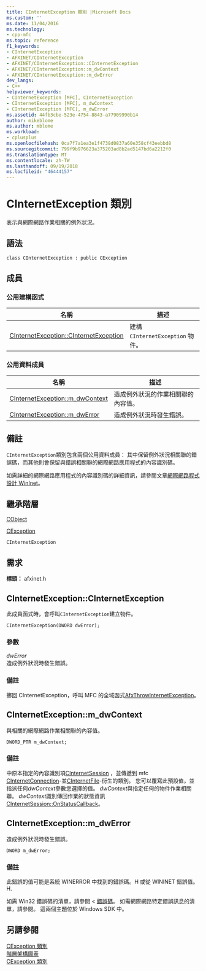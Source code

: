 ```yaml
---
title: CInternetException 類別 |Microsoft Docs
ms.custom: ''
ms.date: 11/04/2016
ms.technology:
- cpp-mfc
ms.topic: reference
f1_keywords:
- CInternetException
- AFXINET/CInternetException
- AFXINET/CInternetException::CInternetException
- AFXINET/CInternetException::m_dwContext
- AFXINET/CInternetException::m_dwError
dev_langs:
- C++
helpviewer_keywords:
- CInternetException [MFC], CInternetException
- CInternetException [MFC], m_dwContext
- CInternetException [MFC], m_dwError
ms.assetid: 44fb3cbe-523e-4754-8843-a77909990b14
author: mikeblome
ms.author: mblome
ms.workload:
- cplusplus
ms.openlocfilehash: 0ca7f7a1ea3e1f4738d0837a60e358cf43eebbd8
ms.sourcegitcommit: 799f9b976623a375203ad8b2ad5147bd6a2212f0
ms.translationtype: MT
ms.contentlocale: zh-TW
ms.lasthandoff: 09/19/2018
ms.locfileid: "46444157"
---
```

# <a name="cinternetexception-class"></a>CInternetException 類別

表示與網際網路作業相關的例外狀況。

## <a name="syntax"></a>語法

```
class CInternetException : public CException
```

## <a name="members"></a>成員

### <a name="public-constructors"></a>公用建構函式

|名稱|描述|
|----------|-----------------|
|[CInternetException::CInternetException](#cinternetexception)|建構 `CInternetException` 物件。|

### <a name="public-data-members"></a>公用資料成員

|名稱|描述|
|----------|-----------------|
|[CInternetException::m_dwContext](#m_dwcontext)|造成例外狀況的作業相關聯的內容值。|
|[CInternetException::m_dwError](#m_dwerror)|造成例外狀況時發生錯誤。|

## <a name="remarks"></a>備註

`CInternetException`類別包含兩個公用資料成員： 其中保留例外狀況相關聯的錯誤碼，而其他則會保留與錯誤相關聯的網際網路應用程式的內容識別碼。

如需詳細的網際網路應用程式的內容識別碼的詳細資訊，請參閱文章[網際網路程式設計 WinInet](../../mfc/win32-internet-extensions-wininet.md)。

## <a name="inheritance-hierarchy"></a>繼承階層

[CObject](../../mfc/reference/cobject-class.md)

[CException](../../mfc/reference/cexception-class.md)

`CInternetException`

## <a name="requirements"></a>需求

**標頭：** afxinet.h

##  <a name="cinternetexception"></a>  CInternetException::CInternetException

此成員函式時，會呼叫`CInternetException`建立物件。

```
CInternetException(DWORD dwError);
```

### <a name="parameters"></a>參數

*dwError*<br/>
造成例外狀況時發生錯誤。

### <a name="remarks"></a>備註

擲回 CInternetException，呼叫 MFC 的全域函式[AfxThrowInternetException](internet-url-parsing-globals.md#afxthrowinternetexception)。

##  <a name="m_dwcontext"></a>  CInternetException::m_dwContext

與相關的網際網路作業相關聯的內容值。

```
DWORD_PTR m_dwContext;
```

### <a name="remarks"></a>備註

中原本指定的內容識別項[CInternetSession](../../mfc/reference/cinternetsession-class.md) ，並傳遞到 mfc [CInternetConnection](../../mfc/reference/cinternetconnection-class.md)-並[CInternetFile](../../mfc/reference/cinternetfile-class.md)-衍生的類別。 您可以覆寫此預設值，並指派任何*dwContext*參數您選擇的值。 *dwContext*與指定任何的物件作業相關聯。 *dwContext*識別傳回作業的狀態資訊[CInternetSession::OnStatusCallback](../../mfc/reference/cinternetsession-class.md#onstatuscallback)。

##  <a name="m_dwerror"></a>  CInternetException::m_dwError

造成例外狀況時發生錯誤。

```
DWORD m_dwError;
```

### <a name="remarks"></a>備註

此錯誤的值可能是系統 WINERROR 中找到的錯誤碼。H 或從 WININET 錯誤值。H.

如需 Win32 錯誤碼的清單，請參閱 <<c0> [ 錯誤碼](/windows/desktop/Debug/system-error-codes)。 如需網際網路特定錯誤訊息的清單，請參閱。 這兩個主題位於 Windows SDK 中。

## <a name="see-also"></a>另請參閱

[CException 類別](../../mfc/reference/cexception-class.md)<br/>
[階層架構圖表](../../mfc/hierarchy-chart.md)<br/>
[CException 類別](../../mfc/reference/cexception-class.md)
